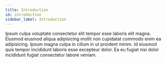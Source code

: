 ```yaml
---
title: Introduction
id: introduction
sidebar_label: Introduction
---
```


Ipsum culpa voluptate consectetur elit tempor esse laboris elit magna. Eiusmod eiusmod aliqua adipisicing mollit non cupidatat commodo enim ea adipisicing. Ipsum magna culpa in cillum in ut proident minim. Id eiusmod quis tempor incididunt laboris esse excepteur dolor. Ea eu fugiat nisi dolor incididunt fugiat consectetur labore veniam.

